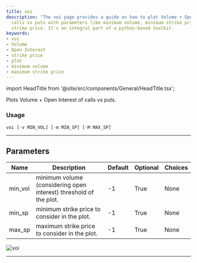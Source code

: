 ```yaml
---
title: voi
description: "The voi page provides a guide on how to plot Volume + Open Interest of"
  calls vs puts with parameters like minimum volume, minimum strike price and maximum
  strike price. It's an integral part of a python-based toolkit.
keywords:
- voi
- Volume
- Open Interest
- strike price
- plot
- minimum volume
- maximum strike price
---
```


import HeadTitle from '@site/src/components/General/HeadTitle.tsx';

<HeadTitle title="stocks/options/voi - Reference | OpenBB Terminal Docs" />

Plots Volume + Open Interest of calls vs puts.

### Usage

```python
voi [-v MIN_VOL] [-m MIN_SP] [-M MAX_SP]
```

---

## Parameters

| Name | Description | Default | Optional | Choices |
| ---- | ----------- | ------- | -------- | ------- |
| min_vol | minimum volume (considering open interest) threshold of the plot. | -1 | True | None |
| min_sp | minimum strike price to consider in the plot. | -1 | True | None |
| max_sp | maximum strike price to consider in the plot. | -1 | True | None |

![voi](https://user-images.githubusercontent.com/46355364/154290408-ae5d50ff-74ea-4705-b8ea-e4eebc842bb6.png)

---
